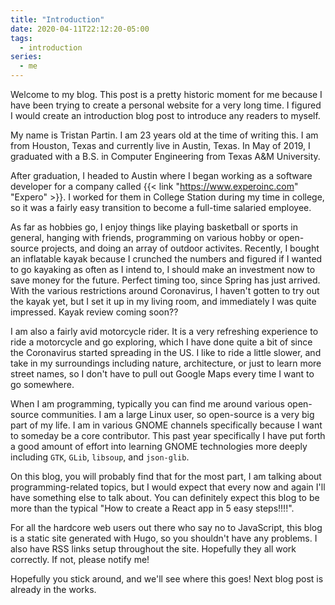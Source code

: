 ```yaml
---
title: "Introduction"
date: 2020-04-11T22:12:20-05:00
tags:
  - introduction
series:
  - me
---
```


Welcome to my blog. This post is a pretty historic moment for me because I have
been trying to create a personal website for a very long time. I figured I would
create an introduction blog post to introduce any readers to myself.

<!--more-->

My name is Tristan Partin. I am 23 years old at the time of writing this. I am
from Houston, Texas and currently live in Austin, Texas. In May of 2019, I
graduated with a B.S. in Computer Engineering from Texas A&M University.

After graduation, I headed to Austin where I began working as a software
developer for a company called
{{< link "https://www.experoinc.com" "Expero" >}}. I worked for them in College
Station during my time in college, so it was a fairly easy transition to become
a full-time salaried employee.

As far as hobbies go, I enjoy things like playing basketball or sports in
general, hanging with friends, programming on various hobby or open-source
projects, and doing an array of outdoor activites. Recently, I bought an
inflatable kayak because I crunched the numbers and figured if I wanted to go
kayaking as often as I intend to, I should make an investment now to save money
for the future. Perfect timing too, since Spring has just arrived. With the
various restrictions around Coronavirus, I haven't gotten to try out the kayak
yet, but I set it up in my living room, and immediately I was quite impressed.
Kayak review coming soon??

I am also a fairly avid motorcycle rider. It is a very refreshing experience to
ride a motorcycle and go exploring, which I have done quite a bit of since the
Coronavirus started spreading in the US. I like to ride a little slower, and
take in my surroundings including nature, architecture, or just to learn more
street names, so I don't have to pull out Google Maps every time I want to go
somewhere.

When I am programming, typically you can find me around various open-source
communities. I am a large Linux user, so open-source is a very big part of my
life. I am in various GNOME channels specifically because I want to someday be a
core contributor. This past year specifically I have put forth a good amount of
effort into learning GNOME technologies more deeply including `GTK`, `GLib`,
`libsoup`, and `json-glib`.

On this blog, you will probably find that for the most part, I am talking about
programming-related topics, but I would expect that every now and again I'll
have something else to talk about. You can definitely expect this blog to be
more than the typical "How to create a React app in 5 easy steps!!!!".

For all the hardcore web users out there who say no to JavaScript, this blog is
a static site generated with Hugo, so you shouldn't have any problems. I also
have RSS links setup throughout the site. Hopefully they all work correctly. If
not, please notify me!

Hopefully you stick around, and we'll see where this goes! Next blog post is
already in the works.
